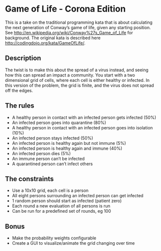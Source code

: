 # Game of Life - Corona Edition

This is a take on the traditional programming kata that is about calculating the next generation of Conway’s game of life, given any starting position. See http://en.wikipedia.org/wiki/Conway%27s_Game_of_Life for background. The original kata is described here http://codingdojo.org/kata/GameOfLife/.

## Description

The twist is to make this about the spread of a virus instead, and seeing how this can spread an impact a community. You start with a two dimensional grid of cells, where each cell is either healthy or infected. In this version of the problem, the grid is finite, and the virus does not spread off the edges.

## The rules

- A healthy person in contact with an infected person gets infected (50%)
- An infected person goes into quarantine (80%)
- A healthy person in contact with an infected person goes into isolation (10%)
- An infected person stays infected (50%)
- An infected person is healthy again but not immune (5%)
- An infected person is healthy again and immune (40%)
- An infected person dies (5%)
- An immune person can’t be infected
- A quarantined person can’t infect others

## The constraints

- Use a 10x10 grid, each cell is a person
- All eight persons surrounding an infected person can get infected
- 1 random person should start as infected (patient zero)
- Each round a new evaluation of all persons is run
- Can be run for a predefined set of rounds, eg 100

## Bonus

- Make the probability weights configurable
- Create a GUI to visualize/animate the grid changing over time
